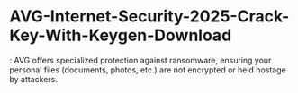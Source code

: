 # AVG-Internet-Security-2025-Crack-Key-With-Keygen-Download
: AVG offers specialized protection against ransomware, ensuring your personal files (documents, photos, etc.) are not encrypted or held hostage by attackers.
